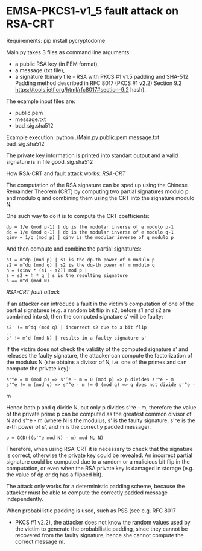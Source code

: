 EMSA-PKCS1-v1_5 fault attack on RSA-CRT
====================================

Requirements:
pip install pycryptodome

Main.py takes 3 files as command line arguments:
- a public RSA key (in PEM format),
- a message (txt file),
- a signature (binary file - RSA with PKCS #1 v1.5 padding and SHA-512. Padding method described in RFC 8017 (PKCS #1 v2.2) Section 9.2 https://tools.ietf.org/html/rfc8017#section-9.2
hash).

The example input files are:
- public.pem 
- message.txt
- bad_sig.sha512

Example execution:
python ./Main.py public.pem message.txt bad_sig.sha512

The private key information is printed into standart output and a valid signature is in file good_sig.sha512


How RSA-CRT and fault attack works:
*RSA-CRT*

The computation of the RSA signature can be sped up using the Chinese
Remainder Theorem (CRT) by computing two partial signatures modulo p
and modulo q and combining them using the CRT into the signature modulo
N.

One such way to do it is to compute the CRT coefficients:

    dp = 1/e (mod p-1) | dp is the modular inverse of e modulo p-1
    dq = 1/e (mod q-1) | dq is the modular inverse of e modulo q-1
    qinv = 1/q (mod p) | qinv is the modular inverse of q modulo p

And then compute and combine the partial signatures:

    s1 = m^dp (mod p) | s1 is the dp-th power of m modulo p
    s2 = m^dq (mod q) | s2 is the dq-th power of m modulo q
    h = (qinv * (s1 - s2)) mod p |
    s = s2 + h * q | s is the resulting signature
    s == m^d (mod N)


*RSA-CRT fault attack*

If an attacker can introduce a fault in the victim's computation of one of
the partial signatures (e.g. a random bit flip in s2, before s1 and s2 are
combined into s), then the computed signature s' will be faulty:

    s2' != m^dq (mod q) | incorrect s2 due to a bit flip
    ...
    s' != m^d (mod N) | results in a faulty signature s'

If the victim does not check the validity of the computed signature s' and
releases the faulty signature, the attacker can compute the factorization of
the modulus N (she obtains a divisor of N, i.e. one of the primes and can
compute the private key):

    s'^e = m (mod p) => s'^e - m = 0 (mod p) => p divides s'^e - m
    s'^e != m (mod q) => s'^e - m != 0 (mod q) => q does not divide s'^e -
m

Hence both p and q divide N, but only p divides s'^e - m, therefore the value
of the private prime p can be computed as the greatest common divisor of
N and s'^e - m (where N is the modulus, s' is the faulty signature,
s'^e is the e-th power of s', and m is the correctly padded message).

    p = GCD(((s'^e mod N) - m) mod N, N)

Therefore, when using RSA-CRT it is necessary to check that the signature is
correct, otherwise the private key could be revealed. An incorrect partial
signature could be computed due to a random or a malicious bit flip in the
computation, or even when the RSA private key is damaged in storage (e.g. the
value of dp or dq has a flipped bit).

The attack only works for a deterministic padding scheme, because the attacker
must be able to compute the correctly padded message independently.

When probabilistic padding is used, such as PSS (see e.g. RFC 8017
- PKCS #1 v2.2), the attacker does not know the random values used by the
victim to generate the probabilistic padding, since they cannot be recovered
from the faulty signature, hence she cannot compute the correct message
m.
